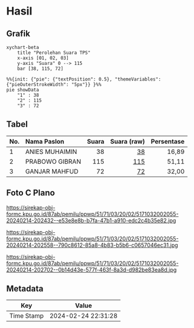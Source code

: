 # Hasil

## Grafik

```mermaid
xychart-beta
    title "Perolehan Suara TPS"
    x-axis [01, 02, 03]
    y-axis "Suara" 0 --> 115
    bar [38, 115, 72]
```

```mermaid
%%{init: {"pie": {"textPosition": 0.5}, "themeVariables": {"pieOuterStrokeWidth": "5px"}} }%%
pie showData
    "1" : 38
    "2" : 115
    "3" : 72
```

## Tabel

| No. | Nama Paslon    | Suara | Suara (raw) | Persentase |
|:--- |:-------------- | -----:| -----------:| ----------:|
| 1   | ANIES MUHAIMIN | 38    | [38][p-1]   | 16,89      |
| 2   | PRABOWO GIBRAN | 115   | [115][p-2]  | 51,11      |
| 3   | GANJAR MAHFUD  | 72    | [72][p-3]   | 32,00      |


[p-1]: https://github.com/gigit-pemilu/pemilu-2024-51-bali/blob/main/pilpres/hitung-suara/sub/51-bali/sub/71-kota-denpasar/sub/03-denpasar-barat/sub/2002-pemecutan-kelod/sub/055-tps/sub/paslon-1.txt
[p-2]: https://github.com/gigit-pemilu/pemilu-2024-51-bali/blob/main/pilpres/hitung-suara/sub/51-bali/sub/71-kota-denpasar/sub/03-denpasar-barat/sub/2002-pemecutan-kelod/sub/055-tps/sub/paslon-2.txt
[p-3]: https://github.com/gigit-pemilu/pemilu-2024-51-bali/blob/main/pilpres/hitung-suara/sub/51-bali/sub/71-kota-denpasar/sub/03-denpasar-barat/sub/2002-pemecutan-kelod/sub/055-tps/sub/paslon-3.txt

## Foto C Plano

https://sirekap-obj-formc.kpu.go.id/87ab/pemilu/ppwp/51/71/03/20/02/5171032002055-20240214-202432--e53e8e8b-b7fa-47b1-a910-edc2c4b35e82.jpg

https://sirekap-obj-formc.kpu.go.id/87ab/pemilu/ppwp/51/71/03/20/02/5171032002055-20240214-202558--790c8612-85a8-4b83-b5b6-c0657046ec31.jpg

https://sirekap-obj-formc.kpu.go.id/87ab/pemilu/ppwp/51/71/03/20/02/5171032002055-20240214-202702--0b14d43e-577f-463f-8a3d-d982be83ea8d.jpg


## Metadata

| Key        | Value               |
| ---------- | ------------------- |
| Time Stamp | 2024-02-24 22:31:28 |



